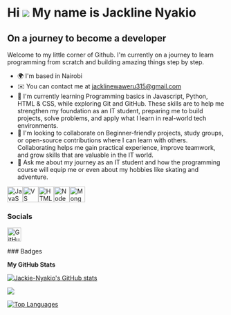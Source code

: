 Hi ![](https://user-images.githubusercontent.com/18350557/176309783-0785949b-9127-417c-8b55-ab5a4333674e.gif) My name is Jackline Nyakio
========================================================================================================================================

On a journey to become a developer
----------------------------------

Welcome to my little corner of Github. I'm currently on a journey to learn programming from scratch and building amazing things step by step.

* 🌍  I'm based in Nairobi
* ✉️  You can contact me at [jacklinewaweru315@gmail.com](mailto:jacklinewaweru315@gmail.com)
* 🧠  I'm currently learning Programming basics in Javascript, Python, HTML & CSS, while exploring Git and GitHub. These skills are to help me strengthen my foundation as an IT student, preparing me to build projects, solve problems, and apply what I learn in real-world tech environments.
* 👥  I'm looking to collaborate on Beginner-friendly projects, study groups, or open-source contributions where I can learn with others. Collaborating helps me gain practical experience, improve teamwork, and grow skills that are valuable in the IT world.
* 💬  Ask me about my journey as an IT student and how the programming course will equip me or even about my hobbies like skating and adventure.

<p align="left">
<a href="https://developer.mozilla.org/en-US/docs/Web/JavaScript" target="_blank" rel="noreferrer"><img src="https://raw.githubusercontent.com/danielcranney/readme-generator/main/public/icons/skills/javascript-colored.svg" alt="JavaScript" title="JavaScript" width="36" height="36" /></a><a href="https://code.visualstudio.com/" target="_blank" rel="noreferrer"><img src="https://raw.githubusercontent.com/danielcranney/readme-generator/main/public/icons/skills/visualstudiocode-colored.svg" alt="VS Code" title="VS Code" width="36" height="36" /></a><a href="https://developer.mozilla.org/en-US/docs/Glossary/HTML5" target="_blank" rel="noreferrer"><img src="https://raw.githubusercontent.com/danielcranney/readme-generator/main/public/icons/skills/html5-colored.svg" alt="HTML5" title="HTML5" width="36" height="36" /></a><a href="https://nodejs.org/en/" target="_blank" rel="noreferrer"><img src="https://raw.githubusercontent.com/danielcranney/readme-generator/main/public/icons/skills/nodejs-colored.svg" alt="NodeJS" title="NodeJS" width="36" height="36" /></a><a href="https://www.mongodb.com/" target="_blank" rel="noreferrer"><img src="https://raw.githubusercontent.com/danielcranney/readme-generator/main/public/icons/skills/mongodb-colored.svg" alt="MongoDB" title="MongoDB" width="36" height="36" /></a>
</p>

### Socials

<p align="left"> <a href="https://www.github.com/Jackie-Nyakio" target="_blank" rel="noreferrer"> <picture> <source media="(prefers-color-scheme: dark)" srcset="https://raw.githubusercontent.com/danielcranney/readme-generator/main/public/icons/socials/github-dark.svg" /> <source media="(prefers-color-scheme: light)" srcset="https://raw.githubusercontent.com/danielcranney/readme-generator/main/public/icons/socials/github.svg" /> <img src="https://raw.githubusercontent.com/danielcranney/readme-generator/main/public/icons/socials/github.svg" width="32" height="32" alt="GitHub" title="GitHub" /> </picture> </a></p>
### Badges

<b>My GitHub Stats</b>

<a href="http://www.github.com/Jackie-Nyakio"><img src="https://github-readme-stats.vercel.app/api?username=Jackie-Nyakio&show_icons=true&hide=&count_private=true&title_color=0891b2&text_color=ffffff&icon_color=0891b2&bg_color=1c1917&hide_border=true&show_icons=true" alt="Jackie-Nyakio's GitHub stats" /></a>

<a href="http://www.github.com/Jackie-Nyakio"><img src="https://github-readme-streak-stats.herokuapp.com/?user=Jackie-Nyakio&stroke=ffffff&background=1c1917&ring=0891b2&fire=0891b2&currStreakNum=ffffff&currStreakLabel=0891b2&sideNums=ffffff&sideLabels=ffffff&dates=ffffff&hide_border=true" /></a>

<a href="https://github.com/Jackie-Nyakio" align="left"><img src="https://github-readme-stats.vercel.app/api/top-langs/?username=Jackie-Nyakio&langs_count=10&title_color=0891b2&text_color=ffffff&icon_color=0891b2&bg_color=1c1917&hide_border=true&locale=en&custom_title=Top%20%Languages" alt="Top Languages" /></a>
